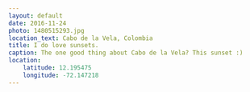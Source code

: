 ```yaml
---
layout: default
date: 2016-11-24
photo: 1480515293.jpg
location_text: Cabo de la Vela, Colombia
title: I do love sunsets.
caption: The one good thing about Cabo de la Vela? This sunset :)
location:
    latitude: 12.195475
    longitude: -72.147218
---
```

